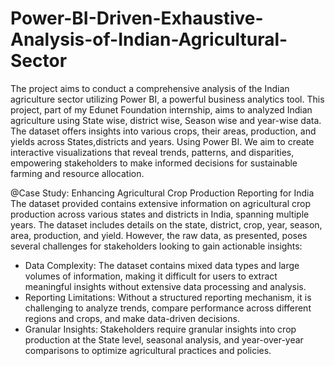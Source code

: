 # Power-BI-Driven-Exhaustive-Analysis-of-Indian-Agricultural-Sector
The project aims to conduct a comprehensive analysis of the Indian agriculture sector utilizing Power BI, a powerful business analytics tool.
This project, part of my Edunet Foundation internship, aims to analyzed Indian agriculture using State wise, district wise, Season wise and year-wise data. The dataset offers insights into various crops, their areas, production, and yields across States,districts and years. Using Power BI.
We aim to create interactive visualizations that reveal trends, patterns, and disparities, empowering stakeholders to make informed decisions for sustainable farming and resource allocation.

@Case Study: Enhancing Agricultural Crop Production Reporting for India
The dataset provided contains extensive information on agricultural crop production across various states and districts in India, spanning multiple years. The dataset includes details on the state, district, crop, year, season, area, production, and yield. However, the raw data, as presented, poses several challenges for stakeholders looking to gain actionable insights:

* Data Complexity: The dataset contains mixed data types and large volumes of information, making it difficult for users to extract meaningful insights without extensive data processing and analysis.
* Reporting Limitations: Without a structured reporting mechanism, it is challenging to analyze trends, compare performance across different regions and crops, and make data-driven decisions.
* Granular Insights: Stakeholders require granular insights into crop production at the State level, seasonal analysis, and year-over-year comparisons to optimize agricultural practices and policies.



